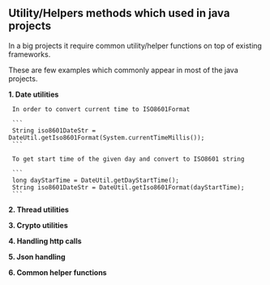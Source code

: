 ## Utility/Helpers methods which used in java projects

In a big projects it require common utility/helper functions on top of existing frameworks.

These are few examples which commonly appear in most of the java projects.

**1. Date utilities**

     In order to convert current time to ISO8601Format
     
     ```
     String iso8601DateStr = DateUtil.getIso8601Format(System.currentTimeMillis());
     ```
     
     To get start time of the given day and convert to ISO8601 string
     
     ```
     long dayStarTime = DateUtil.getDayStartTime();
     String iso8601DateStr = DateUtil.getIso8601Format(dayStartTime);
     ```
     
**2. Thread utilities**

**3. Crypto utilities**

**4. Handling http calls**

**5. Json handling**

**6. Common helper functions** 

